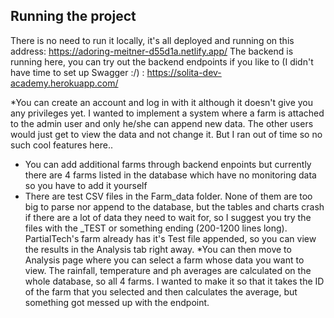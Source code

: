 ## Running the project
There is no need to run it locally, it's all deployed and running on this address: https://adoring-meitner-d55d1a.netlify.app/
The backend is running here, you can try out the backend endpoints if you like to (I didn't have time to set up Swagger :/) : https://solita-dev-academy.herokuapp.com/ 

*You can create an account and log in with it although it doesn't give you any privileges yet. I wanted to implement a system where a farm is attached to the admin user and only he/she can append new data. The other users would just get to view the data and not change it. But I ran out of time so no such cool features here..
* You can add additional farms through backend enpoints but currently there are 4 farms listed in the database which have no monitoring data so you have to add it yourself
* There are test CSV files in the Farm_data folder. None of them are too big to parse nor append to the database, but the tables and charts crash if there are a lot of data they need to wait for, so I suggest you try the files with the _TEST or something ending (200-1200 lines long). PartialTech's farm already has it's Test file appended, so you can view the results in the Analysis tab right away.
*You can then move to Analysis page where you can select a farm whose data you want to view. The rainfall, temperature and ph averages are calculated on the whole database, so all 4 farms. I wanted to make it so that it takes the ID of the farm that you
 selected and then calculates the average, but something got messed up with the endpoint.
